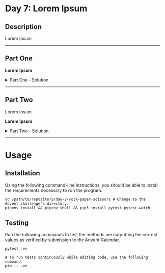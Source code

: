 # Day 7: Lorem Ipsum

## Description

Lorem Ipsum

---

## Part One

**Lorem Ipsum**

<details>
  <summary>Part One - Solution</summary>

  ```shell
  Lorem Ipsum
  ```

</details>

---

## Part Two

Lorem Ipsum

**Lorem Ipsum**

<details>
  <summary>Part Two - Solution</summary>

  ```shell
  Lorem Ipsum
  ```

</details>

---

# Usage

## Installation

Using the following command-line instructions, you should be able to install the requirements necessary to run the
program.

```shell
cd /path/to/repository/day-2-rock-paper-scissors # Change to the Advent challenge's directory.
pipenv install && pipenv shell && pip3 install pytest pytest-watch
```

## Testing

Run the following commands to test the methods are outputting the correct values as verified by submission to the Advent
Calendar.

```shell
pytest -vv

# To run tests continuously while editing code, use the following command.
ptw -- -vv
```
